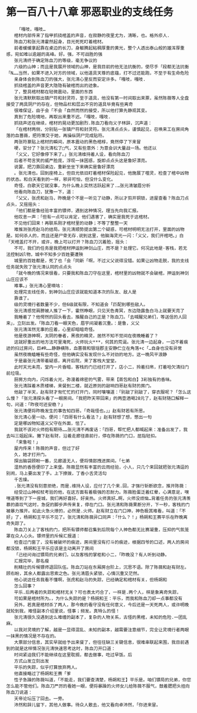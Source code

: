 # 第一百八十八章 邪恶职业的支线任务
        「嘎吱，嘎吱…
       棺材内部传来了指甲抓挠棺盖的声音，在寂静的夜里尤为，清晰，也。格外疹人.
       陈血刀和张元清霍然起身，目光死死盯着棺材。
       前者缓缓拿起靠在桌边的长刀，身躯腾起粘稠厚重的黄光，整个人透出泰山般的雄浑厚重感，宛如难以逾越的高峰。好。强，不可战胜的强
       张元清终于确定陈血刀的等级，毫无争议的
       六级的山神；而且是我展开领域的山神，是我目前的他无法抗衡的，使尽手「段都无法抗衡「N……当然，如果不进入对方的领域，以他道具天尊的底蕴，打不过还能跑，不至于有生命危险
       亲身体会到陈血刀的强大，张元清心里反而安定许多。「嘎吱，嘎吱.
       抓挠棺盖的声音更大隐隐有破棺而出的迹象。
       了，整具棺材都在轻微震动，里面的东西
       张元清默默取出镇尸符和封灵符，至于道具，他没有第一时间取出来票，虽然陈薇等人全盘接受了两具阴尸的存在，但物品栏和层出不穷的道具毕竟有些离奇
       很难保证，由于会「不会「自然而然的接受，所以他打算先静观其变。
       真到了危险境地，再取出来重不迟。「嘎吱，嘎吱.
       抓挠声还在继续，棺材的晃动更加剧烈.陈血刀看向义子林辞，沉声道：
       「在棺材两侧，分别贴一张镇尸符和封灵符。张元清点点头，谨慎起见，召唤来工在房间角落的血蔷薇，把符策交于她，再操纵阴尸完成贴符。
       两张符篆贴上棺材的瞬间，原本震动的黑色棺椁，竟然停了下来冒
       哽，安分了？张元清松了□气，又有些意外：为意会训大量战一场。他还以
       「义父，它好像停下来了。」张元清维持着人设，看向陈血刀
       后者不苟言笑的威严脸庞，浮现一抹困惑，旋即点点头这是鲁好漂亮。
       说罢，把刀靠回桌边，重新坐坐下来确实是鲁好漂亮
       。张元清也。回到座椅上，但目光依旧盯着棺材保险起见，他施展了噬灵，检查了棺中凶物的状态。和白天看到的一样，邪异可怕，但没什么变化。
       奇怪，白歌天它就没事，为什么晚上突然活跃起来了.…张元清皱眉分析
       他看向陈血刀，犹豫一下，道：
       「父父，张虎和赵马，昨晚是个不是一听见了动静，所以才剪开铜锁，进屋查看？陈血刀点点头，又摇摇头：
       「他们都是鲁经验丰富的镖师，遇到这种情况，理当先向我汇报。
       他叹息一声：「但有一点可以肯定，他们遇害了，确实是我死于这棺材。
       不见他们回来！再联系刚才棺材里的动静；不等了整整一天
       难推测张虎赵马的结局。张元清顺势提出第二个疑惑，可棺材明明无法打开，里面的凶物是。如何杀人的，而且还是尸骨无存.说到这里，他脑海灵光一闪：「义父，我们开棺吧。」白「天棺盖打不开，或许，晚上可以打开？陈血刀沉着脸，摇头：
       不可，我们的任务是我把棺材押运到神剑山庄，而不是？处理它。何况此地是·客栈，若无法控制凶l物，城中不知多少百姓要遭殃
       城里的百姓都是，死了也「会「同新「啊，不过义父说得没错。如果让凶物走脱，我的支线任务就失败了张元清认同的点点头
       「就今晚的情况来很看，只要我和陈血刀守在这里，棺材里的凶物就不会破棺，押运到神剑山庄应该不
       难事。」张元清心里嘀咕：
       处理完支线任务，到神剑山庄应该就能知道本次的队友、敌人是
       靠谁了。
       级的灵境行者数量不少，但6级就有限，不知道会「匹配到哪些敌人。
       张元清感觉肩膀被人推了一下，霍然睁眼，只见天色青冥，东边隐露鱼白马上就要天亮了
       我睡着了？他愕然的回头看去，推醒自己的正是？陈血刀。「去喊醒兄弟们，等送信的人回来」，立刻出发。「陈血刀看一眼天色，眉宇间凝着沉重。：是鲁，义父
       张元清浑然无事的应着，心里却暗暗奇怪。
       他是夜游神啊，太阴的眷者，黑夜的精灵，居然不知不觉间在夜晚睡着了？
       这就好重出的地方法可里淹死，火师玩火***，何其的荒诞。张元清一边起身，一边不着痕迹的扫过房问，巨#R……静静横陈，血蔷薇和银瑶郡主安静伫立在角落+c「…自身也没有异常
       虽然夜晚瞌睡有些奇怪，但他确实没有发现什么不对劲的地方。这一晚风平浪静
       于是最张元清带着疑惑，离开后院，来了客栈大堂堂。
       此时天光未亮，堂内一片昏暗，客栈的门已经打开了，店小二，拎着扫帛，打着哈欠清扫门前垃圾。
       厨房方向内，闪烁着火光，弥漫着绵密的气雾，带来【蒸包和白】3彩独有的香味。
       张元清踩着木质楼梯，来餐到二楼，就近原则的敲响四哥赵有财的房门。
       他敲了半天，赵有财才匆忙忙的打开门，同时嚷嚷道：「别敲了别敲了，穿衣服呢？「怎么这么慢？「张元清探头看了一眼房间。「我把昨天带回来」的两壶酒喝28元了，赵有财随口解释一句，问道：「昨夜可还安稳？」
       张元清便将昨晚发生的事告知四哥。「奇哉怪也。」」赵有财若有所思。
       张元清心里一动，便问：「四哥有什么看法？」赵有财想了想，憋出一句
       定是哪凶物知道义父守在外面，怯了。
       我就不该对火师抱有期待……张元清不再废话：「四哥，帮忙把人都喊起来：准备出发了，我去叫三姐起床。撇下赵有财，沿着走廊径直前行，停在陈薇的门口，屈指轻扣。
       「来鲁啦！」
       屋内传来！陈薇的声音，但过了好
       久，她才打开门。
       探出脑袋顾盼一番，见廊道无人，便将情郎拽进房间。「七弟
       湿热的香唇便印了上来堡。陈薇显然有丰富的云雨经验，小人，只几个来回就把张元清逗的别闹，马上要出发了手。上下撩拨，丁香小舌灵活勾
       千舌燥。
       .张元清没有刻意拒绝，而是.维持人设，应付了几个来.回，才强行斩断欲念，推开陈薇：
       经受过山神权杖考验的他，在这方面有着极强的忍耐力。陈薇脸蛋泛着红晕，心满意足，嘿嘿道等到了下一座城，我们再好喜好。好亲热。火师真好…啊，火师没烦恼…背着任务的张元清羡慕的直叹气这时，急促的脚步声传来复，停在门口。张元清和陈薇果断分开，下一秒，客栈的门被暴力推开。如此火急火燎的，必然是.火师。赵有财立在门口神，神色极其难看，叫道：「不好」了，杨朔和王平乐不见了。张元清和陈薇异口同声：「什么？！」杨朔和王赛平乐在昨晚离奇失踪了。
       陈血刀关上了客栈的门，把所有镖师都召集到后院每个人神色都无比赛凝重，压抑的气氛笼罩在众人心头。镖师里的斥候汇报道：
       检查过门窗了，没有被破坏的痕迹，房间里没有打斗的痕迹，根据四爷的口述，两人的房间都没锁，杨朔和王平乐应该是主动离开了房间
       「己经问询过镖局的兄弟们，以及客栈的掌柜和小二，「昨晚没？有人听到动静。
       汇报完毕，那名瘦
       削精壮的斥候镖师退回队伍。陈血刀站在东厢房台阶上，沉思不语。除了陈薇和赵有财左。顾右盼，其余人都露出思索之色。张元清眉头紧锁，心情沉重又茫然。
       他心说这任务我看不懂啊，张虎和赵马的失踪，已经确定和棺材有关，但杨朔和
       怎么回事？
       平乐.后两者的失踪和棺材无关？可也表太巧合了，一样是.两个人，样是象离奇失踪，
       可如果是棺材所为。，为什么失踪的是？杨朔和王：平乐，而我和陈血刀却一点事都没有
       另外，若真是棺材杀了两人，那今晚的看守没有任何意义，今后还是一天死两人，或许明晚就轮到我，难怪副本介绍里说，怪事；频发。真特么的怪！
       张元清很久没遇到这么难缠的副本了，复杂的人物关系，古怪的黑棺，未知的危险.一团乱麻。
       以我对灵境的了解，越是一显得混乱、未知的副本，越需要注意细节，完全让灵境行者两眼一抹黑的情况是不存在的。
       大票部分信息，其实早就给予出来餐了，但往往缺三关键信息，很难串联起来围，我目前遇到的就是这样情况张元清快速思考这时，陈血刀开口道：
       时间紧迫我们不能继续在这里耽搁，都去做事，吃过早饭。后
       方式山发立刻出发
       平乐的失踪，似乎打算放弃两人。
       他直接略过了杨朔和王赛「爹
       性子急躁的陈薇叫道，「不能走，我们要查清楚，杨朔和王】平乐是。咱们镖局的兄弟，你您怎么能不管他们。陈血刀严厉的看她一眼，便将暴躁的火师女儿给陈薇不服气，鼓着腮把头扭向陈血刀说道：
       天帝论坛压了回去。一旁。
       沛然和辞儿留下，其他人做事。待众人散去，他又看向卓沛然，「你进来冒。